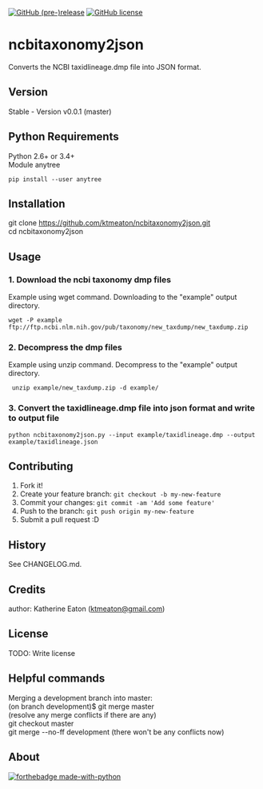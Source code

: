 [![GitHub (pre-)release](https://img.shields.io/badge/Release-v0.3.1-red.svg)](https://github.com/ktmeaton/NCBImeta/releases/tag/v0.3.1)
[![GitHub license](https://img.shields.io/github/license/ktmeaton/NCBImeta.svg?style=flat)](https://github.com/ktmeaton/NCBImeta/blob/master/LICENSE)




# ncbitaxonomy2json
Converts the NCBI taxidlineage.dmp file into JSON format.


## Version

Stable - Version v0.0.1 (master)

## Python Requirements
Python 2.6+ or 3.4+   
Module anytree

```
pip install --user anytree
```

## Installation

git clone https://github.com/ktmeaton/ncbitaxonomy2json.git   
cd ncbitaxonomy2json 

## Usage

### 1. Download the ncbi taxonomy dmp files
Example using wget command. Downloading to the "example" output directory.
```
wget -P example ftp://ftp.ncbi.nlm.nih.gov/pub/taxonomy/new_taxdump/new_taxdump.zip
```

### 2. Decompress the dmp files
Example using unzip command. Decompress to the "example" output directory.
```
 unzip example/new_taxdump.zip -d example/
```

### 3. Convert the taxidlineage.dmp file into json format and write to output file
```
python ncbitaxonomy2json.py --input example/taxidlineage.dmp --output example/taxidlineage.json
```

## Contributing

1. Fork it!
2. Create your feature branch: `git checkout -b my-new-feature`
3. Commit your changes: `git commit -am 'Add some feature'`
4. Push to the branch: `git push origin my-new-feature`
5. Submit a pull request :D

## History

See CHANGELOG.md.

## Credits

author: Katherine Eaton (ktmeaton@gmail.com)

## License

TODO: Write license

## Helpful commands  
Merging a development branch into master:  
        (on branch development)$ git merge master  
        (resolve any merge conflicts if there are any)  
        git checkout master  
        git merge --no-ff development (there won't be any conflicts now)  
        
## About

[![forthebadge made-with-python](http://ForTheBadge.com/images/badges/made-with-python.svg)](https://www.python.org/)
